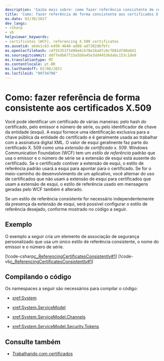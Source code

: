 ```yaml
---
description: 'Saiba mais sobre: como fazer referência consistente de certificados X. 509'
title: 'Como: fazer referência de forma consistente aos certificados X.509'
ms.date: 03/30/2017
dev_langs:
- csharp
- vb
helpviewer_keywords:
- certificates [WCF], referencing X.509 certificates
ms.assetid: a6de1c63-e450-4640-ad08-ad7302dbfbfc
ms.openlocfilehash: cdf5535373490e8cb78e28a8fc0cf881df40e041
ms.sourcegitcommit: ddf7edb67715a5b9a45e3dd44536dabc153c1de0
ms.translationtype: MT
ms.contentlocale: pt-BR
ms.lasthandoff: 02/06/2021
ms.locfileid: "99734796"
---
```

# <a name="how-to-consistently-reference-x509-certificates"></a>Como: fazer referência de forma consistente aos certificados X.509

Você pode identificar um certificado de várias maneiras: pelo hash do certificado, pelo emissor e número de série, ou pelo identificador de chave da entidade (esqui). A esqui fornece uma identificação exclusiva para a chave pública da entidade do certificado e é geralmente usada ao trabalhar com a assinatura digital XML. O valor de esqui geralmente faz parte do certificado X. 509 como uma *extensão de certificado x. 509*. Windows Communication Foundation (WCF) tem um *estilo de referência* padrão que usa o emissor e o número de série se a extensão de esqui está ausente do certificado. Se o certificado contiver a extensão de esqui, o estilo de referência padrão usará a esqui para apontar para o certificado. Se for o meio-caminho do desenvolvimento de um aplicativo, você alternar do uso de certificados que não usam a extensão de esqui para certificados que usam a extensão de esqui, o estilo de referência usado em mensagens geradas pelo WCF também é alterado.  
  
 Se um estilo de referência consistente for necessário independentemente da presença da extensão de esqui, será possível configurar o estilo de referência desejado, conforme mostrado no código a seguir.  
  
## <a name="example"></a>Exemplo  

 O exemplo a seguir cria um elemento de associação de segurança personalizado que usa um único estilo de referência consistente, o nome do emissor e o número de série.  
  
 [!code-csharp[c_ReferencingCertificatesConsistently#1](../../../../samples/snippets/csharp/VS_Snippets_CFX/c_referencingcertificatesconsistently/cs/source.cs#1)]
 [!code-vb[c_ReferencingCertificatesConsistently#1](../../../../samples/snippets/visualbasic/VS_Snippets_CFX/c_referencingcertificatesconsistently/vb/source.vb#1)]  
  
## <a name="compiling-the-code"></a>Compilando o código  

 Os namespaces a seguir são necessários para compilar o código:  
  
- <xref:System>  
  
- <xref:System.ServiceModel>  
  
- <xref:System.ServiceModel.Channels>  
  
- <xref:System.ServiceModel.Security.Tokens>  
  
## <a name="see-also"></a>Consulte também

- [Trabalhando com certificados](working-with-certificates.md)
